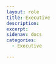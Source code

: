 ```yaml
---
layout: role
title: Executive
description: 
excerpt: 
sidenav: docs
categories:
  - Executive

---
```


